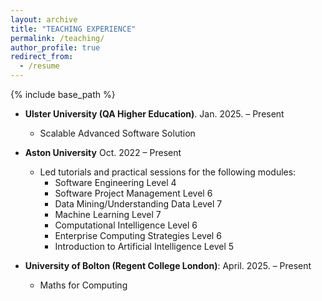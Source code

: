 ```yaml
---
layout: archive
title: "TEACHING EXPERIENCE"
permalink: /teaching/
author_profile: true
redirect_from:
  - /resume
---
```


{% include base_path %}
  
* **Ulster University (QA Higher Education)**.	Jan. 2025.  – Present 
  * Scalable Advanced Software Solution


* **Aston University** 	Oct. 2022 – Present 
  * Led tutorials and practical sessions for the following modules:
    * Software Engineering 			Level 4
    * Software Project Management 		Level 6
    * Data Mining/Understanding Data 		Level 7
    * Machine Learning 				Level 7
    * Computational Intelligence 			Level 6
    * Enterprise Computing Strategies 		Level 6
    * Introduction to Artificial Intelligence 	Level 5	


* **University of Bolton (Regent College London)**:	April. 2025.  – Present 
  * Maths for Computing
